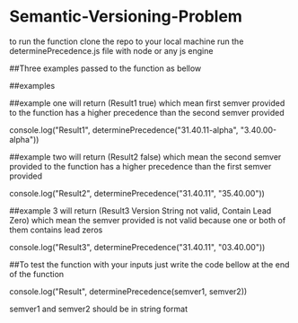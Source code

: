 # Semantic-Versioning-Problem

to run the function clone the repo to your local machine
run the determinePrecedence.js file with node or any js engine

##Three examples passed to the function as bellow

##examples 

##example one will return (Result1 true) which mean first semver provided to the function has a higher precedence than the second semver provided

console.log("Result1", determinePrecedence("31.40.11-alpha", "3.40.00-alpha"))

##example two will return (Result2 false) which mean the second semver provided to the function has a higher precedence than the first semver provided

console.log("Result2", determinePrecedence("31.40.11", "35.40.00"))

##example 3 will return (Result3 Version String not valid, Contain Lead Zero) which mean the semver provided is not valid because one or both of them contains lead zeros

console.log("Result3", determinePrecedence("31.40.11", "03.40.00"))

##To test the function with your inputs just write the code bellow at the end of the function

console.log("Result", determinePrecedence(semver1, semver2))

semver1 and semver2 should be in string format
